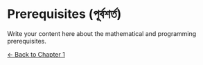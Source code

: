 # Prerequisites (পূর্বশর্ত)

Write your content here about the mathematical and programming prerequisites.

[← Back to Chapter 1](README.md)
